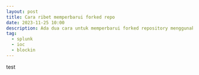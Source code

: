 ```yaml
---
layout: post
title: Cara ribet memperbarui forked repo
date: 2023-11-25 10:00
description: Ada dua cara untuk memperbarui forked repository menggunakan web interface yang disediakan oleh github tapi ribet, atau melalui terminal yang lebih ribet lagi.
tag:
  - splunk
  - ioc
  - blockin
---
```



test
